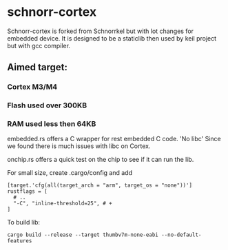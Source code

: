 # schnorr-cortex 

Schnorr-cortex is forked from Schnorrkel but with lot changes for embedded device. It is designed to be a staticlib then used by keil project but with gcc compiler. 

## Aimed target:
### Cortex M3/M4
### Flash used over 300KB
### RAM used less then 64KB

embedded.rs offers a C wrapper for rest embedded C code. 'No libc' Since we found there is much issues with libc on Cortex.

onchip.rs offers a quick test on the chip to see if it can run the lib.

For small size, create .cargo/config and add
```
[target.'cfg(all(target_arch = "arm", target_os = "none"))']
rustflags = [
  # ..
  "-C", "inline-threshold=25", # +
]
```

To build lib:
```
cargo build --release --target thumbv7m-none-eabi --no-default-features
```

